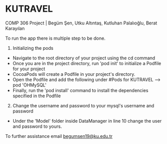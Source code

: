 # KUTRAVEL
COMP 306 Project | Begüm Şen, Utku Altıntaş, Kutluhan Palalıoğlu, Berat Karayılan

To run the app there is multiple step to be done. 

1. Initializing the pods
  - Navigate to the root directory of your project using the cd command
  - Once you are in the project directory, run 'pod init' to initialize a Podfile for your project
  - CocoaPods will create a Podfile in your project's directory.
  - Open the Podfile and add the following under #Pods for KUTRAVEL --> pod 'OHMySQL'
  - Finally, run the 'pod install' command to install the dependencies specified in the Podfile

2. Change the username and password to your mysql's username and password
  - Under the 'Model' folder inside DataManager in line 10 change the user and password to yours.

To further assistance email begumsen19@ku.edu.tr
    



